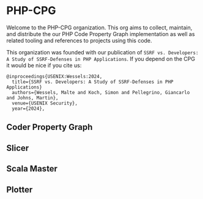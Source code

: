 # PHP-CPG

Welcome to the PHP-CPG organization. This org aims to collect, maintain, and distribute the our PHP Code Property Graph implementation as well as related tooling and references to projects using this code.

This organization was founded with our publication of `SSRF vs. Developers: A Study of SSRF-Defenses in PHP Applications`. If you depend on the CPG it would be nice if you cite us:

```
@inproceedings{USENIX:Wessels:2024,
  title={SSRF vs. Developers: A Study of SSRF-Defenses in PHP Applications}
  authors={Wessels, Malte and Koch, Simon and Pellegrino, Giancarlo and Johns, Martin},
  venue={USENIX Security},
  year={2024},
``` 

## Coder  Property Graph

## Slicer

## Scala Master

## Plotter


